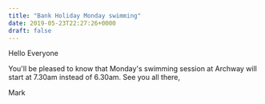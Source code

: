 ```yaml
---
title: "Bank Holiday Monday swimming"
date: 2019-05-23T22:27:26+0000
draft: false
---
```

Hello Everyone

You'll be pleased to know that Monday's swimming session at Archway will start at 7.30am instead of 6.30am. See you all there,

Mark

